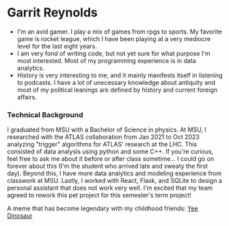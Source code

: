 # Garrit Reynolds
* I'm an avid gamer. I play a mix of games from rpgs to sports. My favorite game is rocket league, which I have been playing at a very mediocre level for the last eight years.
* I am very fond of writing code, but not yet sure for what purpose I'm most interested. Most of my programming experience is in data analytics. 
* History is very interesting to me, and it mainly manifests itself in listening to podcasts. I have a lot of unecessary knowledge about antiquity and most of my political leanings are defined by history and current foreign affairs.
### Technical Background
I graduated from MSU with a Bachelor of Science in physics. At MSU, I researched with the ATLAS collaboration from Jan 2021 to Oct 2023 analyzing "trigger" algorithms for ATLAS' research at the LHC. This consisted of data analysis using python and some C++. If you're curious, feel free to ask me about it before or after class sometime... I could go on forever about this (I'm the student who arrived late and sweaty the first day). Beyond this, I have more data analytics and modeling experience from classwork at MSU. Lastly, I worked with React, Flask, and SQLite to design a personal assistant that does not work very well. I'm excited that my team agreed to rework this pet project for this semester's term project!

A meme that has become legendary with my childhood friends: [Yee Dinosaur](https://www.youtube.com/watch?v=q6EoRBvdVPQ&t=3s)
